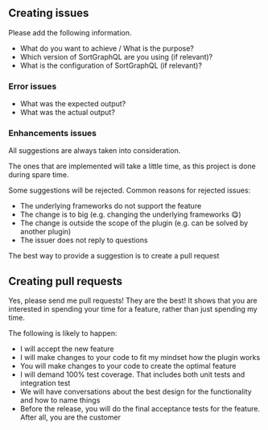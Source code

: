## Creating issues

Please add the following information.
  * What do you want to achieve / What is the purpose?
  * Which version of SortGraphQL are you using (if relevant)?
  * What is the configuration of SortGraphQL (if relevant)?
  
### Error issues

  * What was the expected output?
  * What was the actual output?
  
### Enhancements issues

All suggestions are always taken into consideration. 

The ones that are implemented will take a little time, as this project is done during spare time. 

Some suggestions will be rejected. Common reasons for rejected issues:
  * The underlying frameworks do not support the feature  
  * The change is to big  (e.g. changing the underlying frameworks 😋)
  * The change is outside the scope of the plugin  (e.g. can be solved by another plugin)
  * The issuer does not reply to questions

The best way to provide a suggestion is to create a pull request

## Creating pull requests

Yes, please send me pull requests! They are the best! It shows that you are interested in spending your time for a feature, 
rather than just spending my time.

The following is likely to happen:
  * I will accept the new feature
  * I will make changes to your code to fit my mindset how the plugin works
  * You will make changes to your code to create the optimal feature
  * I will demand 100% test coverage. That includes both unit tests and integration test
  * We will have conversations about the best design for the functionality and how to name things
  * Before the release, you will do the final acceptance tests for the feature. After all, you are the customer
